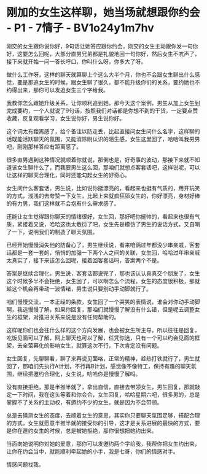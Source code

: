 # 刚加的女生这样聊，她当场就想跟你约会 - P1 - 7情子 - BV1o24y1m7hv

刚交的女生跟你说你好，9句话让她答应跟你约会，刚交的女生主动跟你发一句你好，这要怎么回呢，大部分直男兄弟都是礼貌地回一句你好，然后女生不吭声了，接下来就开始一问一答长呼口，你叫什么呀，你多大了呀。

做什么工作呀，这样的聊天就算聊上个这么大半个月，你也不会跟女生聊出什么感觉，要是那追女生的时候，跟女生聊了很久，都不能升级你们的关系，要约她也不约得出来，那你可以发追女生三个字给我。

我教你怎么跟她升级关系，让你顺利追到她，那今天这个案例，男生从加上女生到完成要约，一个人就说了9句话，按照我们对话都是你想不到的干货，一定要点赞收藏，反复观看学习，女生说你好，男生说你好。

这个词太有距离感了，给个备注以防走丢，比起直接问女生问什么名字，这样聊的话既能活跃聊天的氛围，又能消除刚认识的陌生感，女生这里回了，哈哈叫我男男吧，刚刚那样答应有距离感了。

很多直男遇到这种情况就顺着你就说，那倒也是，好奇事的波动，那接下来就不知道该女生聊什么了，而我要男生这么回，那咱们就想点客套话吧，这样说呢，可以让这样的聊天合理化，同时还能勾起女生的好奇心。

女生问什么客套话，男生说，比如说你挺漂亮的，看起来也挺有气质的，用开玩笑的方式，浅浅的去夸赞一下女生，比起上来就疯狂舔女生的，你好漂亮，身材好棒的有力男，我们这样就不会抱有什么需求感了。

还能让女生觉得跟你聊天的情绪很好，女生回，那好吧你挺帅的，看起来也很有气质，紧接着又说，哈哈这也太敷衍了吧，女生先是模仿了男生的说话方式，又自嘲了一下，说明我们的制造了聊天氛围。

已经开始慢慢消失他的防备心了，男生继续说，看来咱俩过年都没少串亲戚，客套话都是一套一套的，悄悄的加强一下两个人之间的关联，女生回，哈哈过年串亲戚太真实了，接下来该怎么回呢，接着回客套话吗，答案两个不是。

答案是继续合理化，男生说，客套话都说完了，那也该认认真真交个朋友了，女生这个时候多半不会拒绝，女生回了，可以啊怎么个流程，女生的态度很积极，那就趁这个机会再带动一波情绪，男生说只要别动手动脚就行了。

咱们慢慢交流，一本正经的条款，女生回了一个哭笑的表情说，谁会对你动手动脚啊，我选慢慢了解，如果你回复，那咱们就慢慢了解没有什么错，但是呢去调整女生的框架，对推进关系来说是没有任何帮助的。

这样呢你们也会往什么样的这个方向发展，也会被女生所主导，所以往往是回复，吃饭见面可以了解，网上聊天也可以了解，任凭你选，只有一个可以约会见面的框架，去全萤幕化的影响女生，就算这次不行，下次肯定没有问题。

女生回复，先聊聊看，聊了来再说见面咯，正常的精神，趁热打铁就行了，男生就回了，那咱们先执行A计划，不行再B计划，感觉像不像特工，保持有趣的聊天氛围，继续把邀约合理化，女生说，哈哈你是慢慢了解吗。

没有直接拒绝，那是半推半就了，拿出自信，直接去带领女生，男生回复，那就敲定一下时间，我在这头等着和你会合，女生回复，哈哈星期六吧，很多男的，总是掌握不了关系的主动权，有邀约不少的女生，就是因为不会带领。

总是去猜测女生的态度，去顺着女生的意思，其实你只要聊天氛围足够，搭配合理的方式，女生就愿意半推半就的接受你的引导，这才是关系进展的最快的方式，要是你在邀约女生的时候，总是被她拒绝，那你很想把她约出来。

当面向她说明你对她的爱意，那你可以发邀约两个字给我，我帮你把女生约出来，让你在约会当中，就能顺利牵起她的小手，我是七哥，你们的情感对手。

情感问题找我。